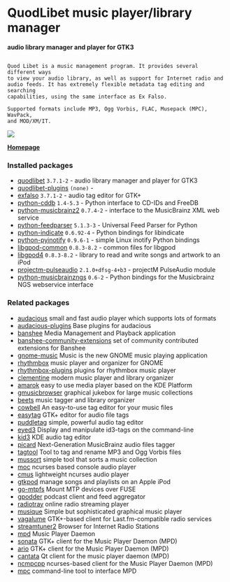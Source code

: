 # QuodLibet music player/library manager

__audio library manager and player for GTK3__

```

Quod Libet is a music management program. It provides several different ways
to view your audio library, as well as support for Internet radio and
audio feeds. It has extremely flexible metadata tag editing and searching
capabilities, using the same interface as Ex Falso.

Supported formats include MP3, Ogg Vorbis, FLAC, Musepack (MPC), WavPack,
and MOD/XM/IT.

```

[![](https://screenshots.debian.net/thumbnail-with-version/quodlibet/9001)](https://screenshots.debian.net/screenshot-with-version/quodlibet/9001)



**[Homepage](https://github.com/quodlibet/quodlibet)**

### Installed packages

* [quodlibet](https://packages.debian.org/stretch/quodlibet) `3.7.1-2` - audio library manager and player for GTK3
* [quodlibet-plugins](https://packages.debian.org/stretch/quodlibet-plugins) `(none)` - 
* [exfalso](https://packages.debian.org/stretch/exfalso) `3.7.1-2` - audio tag editor for GTK+
* [python-cddb](https://packages.debian.org/stretch/python-cddb) `1.4-5.3` - Python interface to CD-IDs and FreeDB
* [python-musicbrainz2](https://packages.debian.org/stretch/python-musicbrainz2) `0.7.4-2` - interface to the MusicBrainz XML web service
* [python-feedparser](https://packages.debian.org/stretch/python-feedparser) `5.1.3-3` - Universal Feed Parser for Python
* [python-indicate](https://packages.debian.org/stretch/python-indicate) `0.6.92-4` - Python bindings for libindicate
* [python-pyinotify](https://packages.debian.org/stretch/python-pyinotify) `0.9.6-1` - simple Linux inotify Python bindings
* [libgpod-common](https://packages.debian.org/stretch/libgpod-common) `0.8.3-8.2` - common files for libgpod
* [libgpod4](https://packages.debian.org/stretch/libgpod4) `0.8.3-8.2` - library to read and write songs and artwork to an iPod
* [projectm-pulseaudio](https://packages.debian.org/stretch/projectm-pulseaudio) `2.1.0+dfsg-4+b3` - projectM PulseAudio module
* [python-musicbrainzngs](https://packages.debian.org/stretch/python-musicbrainzngs) `0.6-2` - Python bindings for the Musicbrainz NGS webservice interface

### Related packages

 * [audacious](https://packages.debian.org/stretch/audacious) small and fast audio player which supports lots of formats
 * [audacious-plugins](https://packages.debian.org/stretch/audacious-plugins) Base plugins for audacious
 * [banshee](https://packages.debian.org/stretch/banshee) Media Management and Playback application
 * [banshee-community-extensions](https://packages.debian.org/stretch/banshee-community-extensions) set of community contributed extensions for Banshee
 * [gnome-music](https://packages.debian.org/stretch/gnome-music) Music is the new GNOME music playing application
 * [rhythmbox](https://packages.debian.org/stretch/rhythmbox) music player and organizer for GNOME
 * [rhythmbox-plugins](https://packages.debian.org/stretch/rhythmbox-plugins) plugins for rhythmbox music player
 * [clementine](https://packages.debian.org/stretch/clementine) modern music player and library organizer
 * [amarok](https://packages.debian.org/stretch/amarok) easy to use media player based on the KDE Platform
 * [gmusicbrowser](https://packages.debian.org/stretch/gmusicbrowser) graphical jukebox for large music collections
 * [beets](https://packages.debian.org/stretch/beets) music tagger and library organizer
 * [cowbell](https://packages.debian.org/stretch/cowbell) An easy-to-use tag editor for your music files
 * [easytag](https://packages.debian.org/stretch/easytag) GTK+ editor for audio file tags
 * [puddletag](https://packages.debian.org/stretch/puddletag) simple, powerful audio tag editor
 * [eyed3](https://packages.debian.org/stretch/eyed3) Display and manipulate id3-tags on the command-line
 * [kid3](https://packages.debian.org/stretch/kid3) KDE audio tag editor
 * [picard](https://packages.debian.org/stretch/picard) Next-Generation MusicBrainz audio files tagger
 * [tagtool](https://packages.debian.org/stretch/tagtool) Tool to tag and rename MP3 and Ogg Vorbis files
 * [mussort](https://packages.debian.org/stretch/mussort) simple tool that sorts a music collection
 * [moc](https://packages.debian.org/stretch/moc) ncurses based console audio player
 * [cmus](https://packages.debian.org/stretch/cmus) lightweight ncurses audio player
 * [gtkpod](https://packages.debian.org/stretch/gtkpod) manage songs and playlists on an Apple iPod
 * [go-mtpfs](https://packages.debian.org/stretch/go-mtpfs) Mount MTP devices over FUSE
 * [gpodder](https://packages.debian.org/stretch/gpodder) podcast client and feed aggregator
 * [radiotray](https://packages.debian.org/stretch/radiotray) online radio streaming player
 * [musique](https://packages.debian.org/stretch/musique) Simple but sophisticated graphical music player
 * [vagalume](https://packages.debian.org/stretch/vagalume) GTK+-based client for Last.fm-compatible radio services
 * [streamtuner2](https://packages.debian.org/stretch/streamtuner2) Browser for Internet Radio Stations
 * [mpd](https://packages.debian.org/stretch/mpd) Music Player Daemon
 * [sonata](https://packages.debian.org/stretch/sonata) GTK+ client for the Music Player Daemon (MPD)
 * [ario](https://packages.debian.org/stretch/ario) GTK+ client for the Music Player Daemon (MPD)
 * [cantata](https://packages.debian.org/stretch/cantata) Qt client for the music player daemon (MPD)
 * [ncmpcpp](https://packages.debian.org/stretch/ncmpcpp) ncurses-based client for the Music Player Daemon (MPD)
 * [mpc](https://packages.debian.org/stretch/mpc) command-line tool to interface MPD
